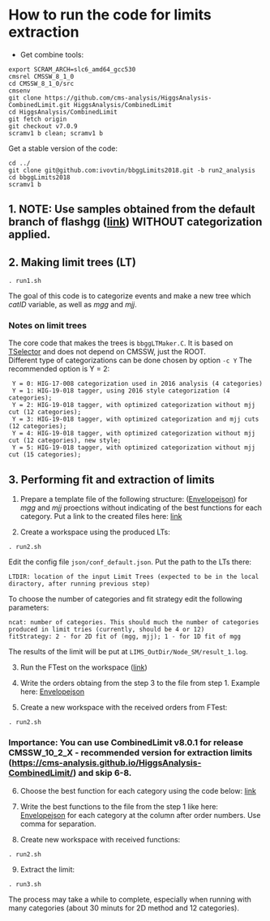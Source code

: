 # How to run the code for limits extraction

* Get combine tools:

```
export SCRAM_ARCH=slc6_amd64_gcc530
cmsrel CMSSW_8_1_0
cd CMSSW_8_1_0/src 
cmsenv
git clone https://github.com/cms-analysis/HiggsAnalysis-CombinedLimit.git HiggsAnalysis/CombinedLimit
cd HiggsAnalysis/CombinedLimit
git fetch origin
git checkout v7.0.9
scramv1 b clean; scramv1 b
```
Get a stable version of the code:
```
cd ../
git clone git@github.com:ivovtin/bbggLimits2018.git -b run2_analysis 
cd bbggLimits2018
scramv1 b
```
## 1. NOTE: Use samples obtained from the default branch of flashgg ([link](https://github.com/cms-analysis/flashgg)) WITHOUT categorization applied.

## 2. Making limit trees (LT)
```
. run1.sh
```
The goal of this code is to categorize events and make a new tree which *catID* variable, as well as *mgg* and *mjj*. 

### Notes on limit trees

The core code that makes the trees is `bbggLTMaker.C`. It is based on
[TSelector](https://root.cern.ch/developing-tselector) and does not depend on CMSSW, just
the ROOT.  
Different type of categorizations can be done chosen by option `-c Y`
The recommended option is Y = 2:  
```
 Y = 0: HIG-17-008 categorization used in 2016 analysis (4 categories)
 Y = 1: HIG-19-018 tagger, using 2016 style categorization (4 categories);
 Y = 2: HIG-19-018 tagger, with optimized categorization without mjj cut (12 categories);
 Y = 3: HIG-19-018 tagger, with optimized categorization and mjj cuts (12 categories);
 Y = 4: HIG-19-018 tagger, with optimized categorization without mjj cut (12 categories), new style;
 Y = 5: HIG-19-018 tagger, with optimized categorization without mjj cut (15 categories);
```

## 3. Performing fit and extraction of limits

 1. Prepare a template file of the following structure: ([Envelopejson](https://github.com/ivovtin/bbggLimits2018/blob/run2_analysis/jsonsForEnvelope/Env_json_2D_ttHon0.26_31012020_emplty.dat)) for *mgg* and *mjj* proections without indicating of the best functions for each category. Put a link to the created files here: [link](https://github.com/ivovtin/bbggLimits2018/blob/227d17cf267e3520ee8f9830a2849ce370b34d54/runLimit.py#L300)

 2. Create a workspace using the produced LTs:
```
. run2.sh
```

Edit the config file `json/conf_default.json`. Put the path to the LTs there:
```
LTDIR: location of the input Limit Trees (expected to be in the local diractory, after running previous step)
```
To choose the number of categories and fit strategy edit the following parameters:
```
ncat: number of categories. This should much the number of categories produced in limit tries (currently, should be 4 or 12)
fitStrategy: 2 - for 2D fit of (mgg, mjj); 1 - for 1D fit of mgg
```

The results of the limit will be put at `LIMS_OutDir/Node_SM/result_1.log`.


 3. Run the FTest on the workspace ([link](https://github.com/ivovtin/Envelop#ftest))

 4. Write the orders obtaing from the step 3 to the file from step 1. Example here: [Envelopejson](https://github.com/ivovtin/bbggLimits2018/blob/run2_analysis/jsonsForEnvelope/Env_json_2D_ttHon0.26_31012020.dat)

 5. Create a new workspace with the received orders from FTest:
```
. run2.sh
```

### Importance: You can use CombinedLimit v8.0.1 for release CMSSW_10_2_X - recommended version for extraction limits (https://cms-analysis.github.io/HiggsAnalysis-CombinedLimit/) and skip 6-8.

 6. Choose the best function for each category using the code below: [link](https://github.com/ivovtin/Envelop#ftest)

 7. Write the best functions to the file from the step 1 like here: [Envelopejson](https://github.com/ivovtin/bbggLimits2018/blob/run2_analysis/jsonsForEnvelope/Env_json_2D_ttHon0.26_31012020.dat) for each category at the column after order numbers. Use comma for separation.

 8. Create new workspace with received functions:
```
. run2.sh
```

 9. Extract the limit: 
```
. run3.sh
```

The process may take a while to complete, especially when running with many categories (about 30 minuts for 2D method and 12 categories).



